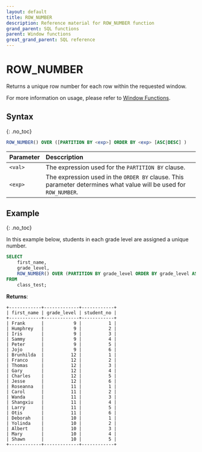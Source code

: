 ```yaml
---
layout: default
title: ROW_NUMBER
description: Reference material for ROW_NUMBER function
grand_parent: SQL functions
parent: Window functions
great_grand_parent: SQL reference
---
```


# ROW\_NUMBER

Returns a unique row number for each row within the requested window.

For more information on usage, please refer to [Window Functions](./window-functions.md).

## Syntax
{: .no_toc}

```sql
ROW_NUMBER() OVER ([PARTITION BY <exp>] ORDER BY <exp> [ASC|DESC] )
```

| Parameter | Desccription                                                                                                      |
| :--------- | :----------------------------------------------------------------------------------------------------------------- |
| `<val>`   | The expression used for the `PARTITION BY` clause.                                                                |
| `<exp>`   | The expression used in the `ORDER BY` clause. This parameter determines what value will be used for `ROW_NUMBER`. |

## Example
{: .no_toc}

In this example below, students in each grade level are assigned a unique number.

```sql
SELECT
	first_name,
	grade_level,
	ROW_NUMBER() OVER (PARTITION BY grade_level ORDER BY grade_level ASC ) AS student_no
FROM
	class_test;
```

**Returns**:

```
+------------+-------------+------------+
| first_name | grade_level | student_no |
+------------+-------------+------------+
| Frank      |           9 |          1 |
| Humphrey   |           9 |          2 |
| Iris       |           9 |          3 |
| Sammy      |           9 |          4 |
| Peter      |           9 |          5 |
| Jojo       |           9 |          6 |
| Brunhilda  |          12 |          1 |
| Franco     |          12 |          2 |
| Thomas     |          12 |          3 |
| Gary       |          12 |          4 |
| Charles    |          12 |          5 |
| Jesse      |          12 |          6 |
| Roseanna   |          11 |          1 |
| Carol      |          11 |          2 |
| Wanda      |          11 |          3 |
| Shangxiu   |          11 |          4 |
| Larry      |          11 |          5 |
| Otis       |          11 |          6 |
| Deborah    |          10 |          1 |
| Yolinda    |          10 |          2 |
| Albert     |          10 |          3 |
| Mary       |          10 |          4 |
| Shawn      |          10 |          5 |
+------------+-------------+------------+
```
